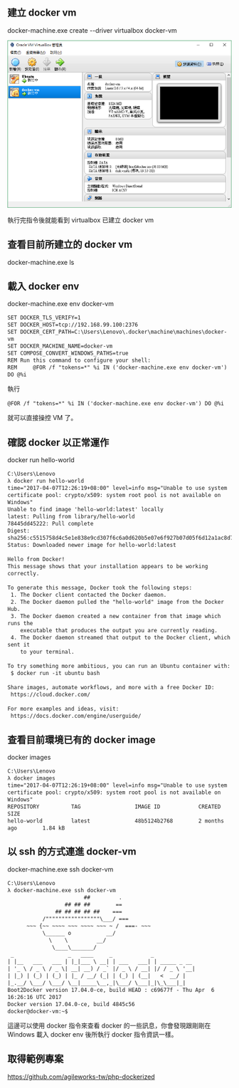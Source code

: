 ## 建立 docker vm

docker-machine.exe create --driver virtualbox docker-vm

![](assets/week1-addDocker-vm.png)

執行完指令後就能看到 virtualbox 已建立 docker vm

## 查看目前所建立的 docker vm

docker-machine.exe ls

## 載入 docker env

docker-machine.exe env docker-vm

```
SET DOCKER_TLS_VERIFY=1
SET DOCKER_HOST=tcp://192.168.99.100:2376
SET DOCKER_CERT_PATH=C:\Users\Lenovo\.docker\machine\machines\docker-vm
SET DOCKER_MACHINE_NAME=docker-vm
SET COMPOSE_CONVERT_WINDOWS_PATHS=true
REM Run this command to configure your shell:
REM     @FOR /f "tokens=*" %i IN ('docker-machine.exe env docker-vm') DO @%i
```

執行

`@FOR /f "tokens=*" %i IN ('docker-machine.exe env docker-vm') DO @%i`

就可以直接操控 VM 了。


## 確認 docker 以正常運作

docker run hello-world


```
C:\Users\Lenovo
λ docker run hello-world
time="2017-04-07T12:26:19+08:00" level=info msg="Unable to use system certificate pool: crypto/x509: system root pool is not available on Windows"
Unable to find image 'hello-world:latest' locally
latest: Pulling from library/hello-world
78445dd45222: Pull complete
Digest: sha256:c5515758d4c5e1e838e9cd307f6c6a0d620b5e07e6f927b07d05f6d12a1ac8d7
Status: Downloaded newer image for hello-world:latest

Hello from Docker!
This message shows that your installation appears to be working correctly.

To generate this message, Docker took the following steps:
 1. The Docker client contacted the Docker daemon.
 2. The Docker daemon pulled the "hello-world" image from the Docker Hub.
 3. The Docker daemon created a new container from that image which runs the
    executable that produces the output you are currently reading.
 4. The Docker daemon streamed that output to the Docker client, which sent it
    to your terminal.

To try something more ambitious, you can run an Ubuntu container with:
 $ docker run -it ubuntu bash

Share images, automate workflows, and more with a free Docker ID:
 https://cloud.docker.com/

For more examples and ideas, visit:
 https://docs.docker.com/engine/userguide/
```

## 查看目前環境已有的 docker image

docker images


```
C:\Users\Lenovo
λ docker images
time="2017-04-07T12:26:19+08:00" level=info msg="Unable to use system certificate pool: crypto/x509: system root pool is not available on Windows"
REPOSITORY          TAG                 IMAGE ID            CREATED             SIZE
hello-world         latest              48b5124b2768        2 months ago        1.84 kB
```

## 以 ssh 的方式連進 docker-vm

docker-machine.exe ssh docker-vm


```
C:\Users\Lenovo
λ docker-machine.exe ssh docker-vm
                        ##         .
                  ## ## ##        ==
               ## ## ## ## ##    ===
           /"""""""""""""""""\___/ ===
      ~~~ {~~ ~~~~ ~~~ ~~~~ ~~~ ~ /  ===- ~~~
           \______ o           __/
             \    \         __/
              \____\_______/
 _                 _   ____     _            _
| |__   ___   ___ | |_|___ \ __| | ___   ___| | _____ _ __
| '_ \ / _ \ / _ \| __| __) / _` |/ _ \ / __| |/ / _ \ '__|
| |_) | (_) | (_) | |_ / __/ (_| | (_) | (__|   <  __/ |
|_.__/ \___/ \___/ \__|_____\__,_|\___/ \___|_|\_\___|_|
Boot2Docker version 17.04.0-ce, build HEAD : c69677f - Thu Apr  6 16:26:16 UTC 2017
Docker version 17.04.0-ce, build 4845c56
docker@docker-vm:~$
```

這邊可以使用 docker 指令來查看 docker 的一些訊息，你會發現跟剛剛在 Windows 載入 docker env 後所執行 docker 指令資訊一樣。


## 取得範例專案

https://github.com/agileworks-tw/php-dockerized
